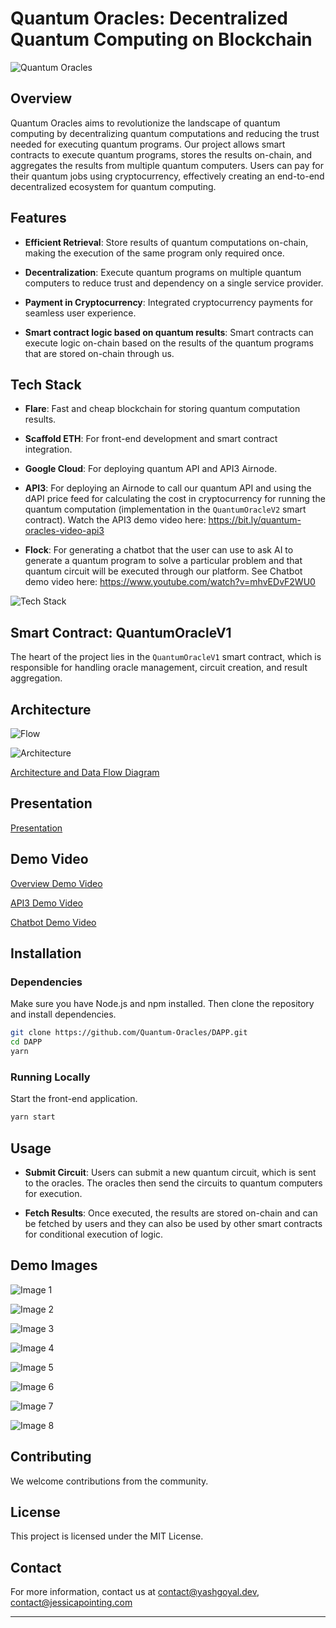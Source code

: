 # Quantum Oracles: Decentralized Quantum Computing on Blockchain

![Quantum Oracles](/assets/Quantum%20Oracle.004.jpeg)

## Overview

Quantum Oracles aims to revolutionize the landscape of quantum computing by decentralizing quantum computations and reducing the trust needed for executing quantum programs. Our project allows smart contracts to execute quantum programs, stores the results on-chain, and aggregates the results from multiple quantum computers. Users can pay for their quantum jobs using cryptocurrency, effectively creating an end-to-end decentralized ecosystem for quantum computing.

## Features

- **Efficient Retrieval**: Store results of quantum computations on-chain, making the execution of the same program only required once.
  
- **Decentralization**: Execute quantum programs on multiple quantum computers to reduce trust and dependency on a single service provider.

- **Payment in Cryptocurrency**: Integrated cryptocurrency payments for seamless user experience.

- **Smart contract logic based on quantum results**: Smart contracts can execute logic on-chain based on the results of the quantum programs that are stored on-chain through us. 


## Tech Stack

- **Flare**: Fast and cheap blockchain for storing quantum computation results.
  
- **Scaffold ETH**: For front-end development and smart contract integration.
  
- **Google Cloud**: For deploying quantum API and API3 Airnode.
  
- **API3**: For deploying an Airnode to call our quantum API and using the dAPI price feed for calculating the cost in cryptocurrency for running the quantum computation (implementation in the `QuantumOracleV2` smart contract). Watch the API3 demo video here: https://bit.ly/quantum-oracles-video-api3

- **Flock**: For generating a chatbot that the user can use to ask AI to generate a quantum program to solve a particular problem and that quantum circuit will be executed through our platform. See Chatbot demo video here: https://www.youtube.com/watch?v=mhvEDvF2WU0

![Tech Stack](/assets/Quantum%20Oracle.007.jpeg)

## Smart Contract: QuantumOracleV1

The heart of the project lies in the `QuantumOracleV1` smart contract, which is responsible for handling oracle management, circuit creation, and result aggregation.

## Architecture

![Flow](/assets/Quantum%20Oracle.005.jpeg)

![Architecture](/assets/Screenshot%202023-10-29%20at%205.29.31%20AM.png)

[Architecture and Data Flow Diagram](https://miro.com/app/board/uXjVNVN3tMU=/?share_link_id=58900692180)

## Presentation

[Presentation](https://drive.google.com/file/d/1TNPmTxgxp392AZsWf6IUssMvUizbcmGl/view?usp=sharing)

## Demo Video

[Overview Demo Video](https://drive.google.com/file/d/1kaiuzncWzJxwNzYfSOGtO6jRF5CNbnlT/view?usp=sharing)

[API3 Demo Video](https://bit.ly/quantum-oracles-video-api3)

[Chatbot Demo Video](https://www.youtube.com/watch?v=mhvEDvF2WU0)

## Installation

### Dependencies

Make sure you have Node.js and npm installed. Then clone the repository and install dependencies.

```bash
git clone https://github.com/Quantum-Oracles/DAPP.git
cd DAPP 
yarn
```

### Running Locally

Start the front-end application.

```bash
yarn start
```

## Usage

- **Submit Circuit**: Users can submit a new quantum circuit, which is sent to the oracles. The oracles then send the circuits to quantum computers for execution. 

- **Fetch Results**: Once executed, the results are stored on-chain and can be fetched by users and they can also be used by other smart contracts for conditional execution of logic.

## Demo Images

![Image 1](/q_oracle_homepage.jpg)

![Image 2](/assets/Screenshot%202023-10-29%20at%205.26.14%20AM.png)

![Image 3](/assets/Screenshot%202023-10-29%20at%205.26.29%20AM.png)

![Image 4](/assets/Screenshot%202023-10-29%20at%205.26.38%20AM.png)

![Image 5](/assets/Screenshot%202023-10-29%20at%205.26.52%20AM.png)

![Image 6](/assets/Screenshot&202023-10-29%20at%2011.57.25.png)

![Image 7](/assets/Screenshot&202023-10-29%20at%2011.57.37.png)

![Image 8](/assets/Screenshot&202023-10-29%20at%2011.58.07.png)

## Contributing

We welcome contributions from the community.

## License

This project is licensed under the MIT License.

## Contact

For more information, contact us at [contact@yashgoyal.dev](mailto:contact@yashgoyal.dev), [contact@jessicapointing.com](mailto:contact@jessicapointing.com)

---
